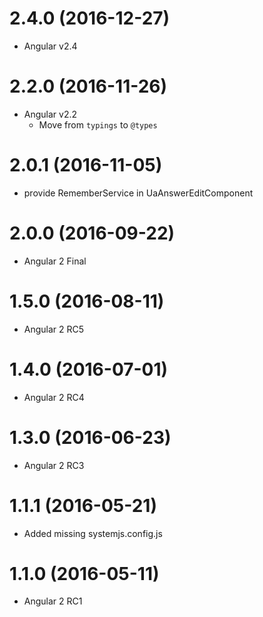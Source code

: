 <a name="2.4.0"></a>
# 2.4.0 (2016-12-27)
* Angular v2.4

<a name="2.2.0"></a>
# 2.2.0 (2016-11-26)
* Angular v2.2
  * Move from `typings` to `@types`
  
<a name="2.0.1"></a>
# 2.0.1 (2016-11-05)
* provide RememberService in UaAnswerEditComponent

<a name="2.0.0"></a>
# 2.0.0 (2016-09-22)
* Angular 2 Final

<a name="1.5.0"></a>
# 1.5.0 (2016-08-11)
* Angular 2 RC5

<a name="1.4.0"></a>
# 1.4.0 (2016-07-01)
* Angular 2 RC4

<a name="1.3.0"></a>
# 1.3.0 (2016-06-23)
* Angular 2 RC3

<a name="1.1.1"></a>
# 1.1.1 (2016-05-21)
* Added missing systemjs.config.js

<a name="1.1.0"></a>
# 1.1.0 (2016-05-11)
* Angular 2 RC1
